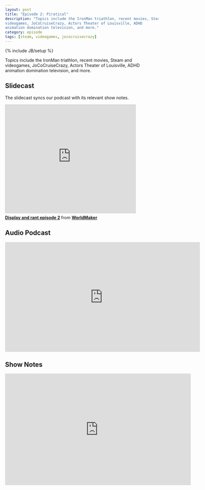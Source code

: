 ```yaml
---
layout: post
title: "Episode 2: Piratical"
description: "Topics include the IronMan triathlon, recent movies, Steam and
videogames, JoCoCruiseCrazy, Actors Theater of Louisville, ADHD
animation domination television, and more."
category: episode
tags: [steam, videogames, jococruisecrazy]
---
```

{% include JB/setup %}

Topics include the IronMan triathlon, recent movies, Steam and
videogames, JoCoCruiseCrazy, Actors Theater of Louisville, ADHD
animation domination television, and more.

## Slidecast

The slidecast syncs our podcast with its relevant show notes.

<iframe src="http://www.slideshare.net/slideshow/embed_code/25733737"
width="427" height="356" frameborder="0" marginwidth="0"
marginheight="0" scrolling="no" style="border:1px solid
#CCC;border-width:1px 1px 0;margin-bottom:5px"
allowfullscreen="allowfullscreen"
webkitallowfullscreen="webkitallowfullscreen"
mozallowfullscreen="mozallowfullscreen">
</iframe>
<div style="margin-bottom:5px"> <strong> <a href="https://www.slideshare.net/WorldMaker/display-and-rant-episode-2" title="Display and rant episode 2" target="_blank">Display and rant episode 2</a> </strong> from <strong><a href="http://www.slideshare.net/WorldMaker" target="_blank">WorldMaker</a></strong>
</div>

## Audio Podcast

<iframe style="border: none"
src="http://html5-player.libsyn.com/embed/episode/id/2453403/height/360/width/640/theme/legacy/direction/no/autoplay/no/autonext/no/thumbnail/yes/preload/no/no_addthis/no/"
height="360" width="640" scrolling="no"
allowfullscreen="allowfullscreen"
webkitallowfullscreen="webkitallowfullscreen" mozallowfullscreen="mozallowfullscreen"
oallowfullscreen="oallowfullscreen"
msallowfullscreen="msallowfullscreen">
</iframe>

## Show Notes

<iframe
src="https://skydrive.live.com/embed?cid=CD7C80B1FAC13044&amp;resid=CD7C80B1FAC13044%213261&amp;authkey=AMfRCS-oobx_rz0&amp;em=2&amp;wdAr=1.7777777777777776"
width="610px" height="366px" frameborder="0">This is an embedded <a
target="_blank" href="http://office.com">Microsoft Office</a>
presentation, powered by <a target="_blank"
href="http://office.com/webapps">Office Web Apps</a>.
</iframe>

<!-- vim: set ai spell tw=72:-->
